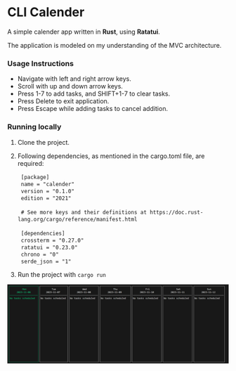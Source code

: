 # CLI Calender

A simple calender app written in **Rust**, using **Ratatui**.

The application is modeled on my understanding of the MVC architecture. 

### Usage Instructions
* Navigate with left and right arrow keys.  
* Scroll with up and down arrow keys.  
* Press 1-7 to add tasks, and SHIFT+1-7 to clear tasks.  
* Press Delete to exit application.  
* Press Escape while adding tasks to cancel addition.

### Running locally

1. Clone the project.  
2. Following dependencies, as mentioned in the cargo.toml file, are required:  

        [package]
        name = "calender"
        version = "0.1.0"
        edition = "2021"

        # See more keys and their definitions at https://doc.rust-lang.org/cargo/reference/manifest.html

        [dependencies]
        crossterm = "0.27.0"
        ratatui = "0.23.0"
        chrono = "0"
        serde_json = "1"

3. Run the project with `cargo run`



![Screenshot of Application](image.png) 